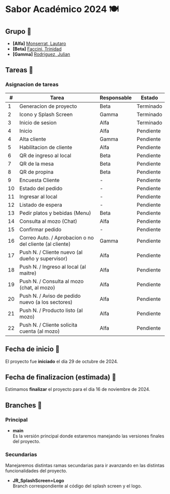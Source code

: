 # Sabor Académico 2024 🍽

## Grupo 🧠
- **[Alfa]** [Monserrat, Lautaro](https://github.com/llauu)
- **[Beta]** [Faccini, Trinidad](https://github.com/trinifaccini)
- **[Gamma]** [Rodriguez, Julian](https://github.com/rodriguezjulian)

## Tareas 📑
### Asignacion de tareas 
| #  | Tarea                                                   | Responsable | Estado    |
| -- | ------------------------------------------------------- | ----------- | --------- |
| 1  | Generacion de proyecto                                  | Beta        | Terminado |
| 2  | Icono y Splash Screen                                   | Gamma       | Terminado |
| 3  | Inicio de sesion                                        | Alfa        | Terminado |
| 4  | Inicio                                                  | Alfa        | Pendiente |
| 4  | Alta cliente                                            | Gamma       | Pendiente |
| 5  | Habilitacion de cliente                                 | Alfa        | Pendiente |
| 6  | QR de ingreso al local                                  | Beta        | Pendiente |
| 7  | QR de la mesa                                           | Beta        | Pendiente |
| 8  | QR de propina                                           | Beta        | Pendiente |
| 9  | Encuesta Cliente                                        | -           | Pendiente |
| 10 | Estado del pedido                                       | -           | Pendiente |
| 11 | Ingresar al local                                       | -           | Pendiente |
| 12 | Listado de espera                                       | -           | Pendiente |
| 13 | Pedir platos y bebidas (Menu)                           | Beta        | Pendiente |
| 14 | Consulta al mozo (Chat)                                 | Alfa        | Pendiente |
| 15 | Confirmar pedido                                        | -           | Pendiente |
| 16 | Correo Auto. / Aprobacion o no del cliente (al cliente) | Gamma       | Pendiente |
| 17 | Push N. / Cliente nuevo (al dueño y supervisor)         | Alfa        | Pendiente |
| 18 | Push N. / Ingreso al local (al maitre)                  | Alfa        | Pendiente |
| 19 | Push N. / Consulta al mozo (chat, al mozo)              | Alfa        | Pendiente |
| 20 | Push N. / Aviso de pedido nuevo (a los sectores)        | Alfa        | Pendiente |
| 21 | Push N. / Producto listo (al mozo)                      | Alfa        | Pendiente |
| 22 | Push N. / Cliente solicita cuenta (al mozo)             | Alfa        | Pendiente |

## Fecha de inicio 📆
El proyecto fue **iniciado** el día 29 de octubre de 2024.

## Fecha de finalizacion (estimada) 📆
Estimamos **finalizar** el proyecto para el día 16 de noviembre de 2024.

## Branches 🌿
### Principal
- **main**<br> Es la versión principal donde estaremos manejando las versiones finales del proyecto.

### Secundarias
Manejaremos distintas ramas secundarias para ir avanzando en las distintas funcionalidades del proyecto.
- **JR_SplashScreen+Logo**<br> Branch correspondiente al código del splash screen y el logo.